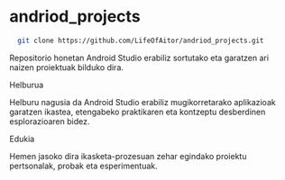 # andriod_projects
```bash
  git clone https://github.com/LifeOfAitor/andriod_projects.git
```
Repositorio honetan Android Studio erabiliz sortutako eta garatzen ari naizen proiektuak bilduko dira.

Helburua

Helburu nagusia da Android Studio erabiliz mugikorretarako aplikazioak garatzen ikastea, etengabeko praktikaren eta kontzeptu desberdinen esplorazioaren bidez.

Edukia

Hemen jasoko dira ikasketa-prozesuan zehar egindako proiektu pertsonalak, probak eta esperimentuak.
